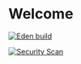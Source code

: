 # Welcome
[![Eden build](https://github.com/fercascue/smarter-test/actions/workflows/Eden-build.yml/badge.svg)](https://github.com/fercascue/smarter-test/actions/workflows/Eden-build.yml)

[![Security Scan](https://github.com/fercascue/smarter-test/actions/workflows/security-scan.yml/badge.svg)](https://github.com/fercascue/smarter-test/actions/workflows/security-scan.yml)

```